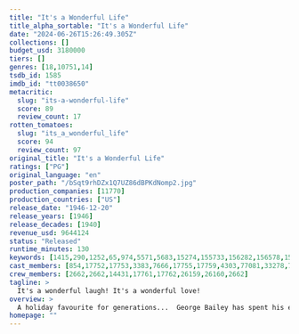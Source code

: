 ```yaml
---
title: "It's a Wonderful Life"
title_alpha_sortable: "It's a Wonderful Life"
date: "2024-06-26T15:26:49.305Z"
collections: []
budget_usd: 3180000
tiers: []
genres: [18,10751,14]
tsdb_id: 1585
imdb_id: "tt0038650"
metacritic:
  slug: "its-a-wonderful-life"
  score: 89
  review_count: 17
rotten_tomatoes:
  slug: "its_a_wonderful_life"
  score: 94
  review_count: 97
original_title: "It's a Wonderful Life"
ratings: ["PG"]
original_language: "en"
poster_path: "/bSqt9rhDZx1Q7UZ86dBPKdNomp2.jpg"
production_companies: [11770]
production_countries: ["US"]
release_date: "1946-12-20"
release_years: [1946]
release_decades: [1940]
revenue_usd: 9644124
status: "Released"
runtime_minutes: 130
keywords: [1415,290,1252,65,974,5571,5683,15274,155733,156282,156578,156597,171826,184559,196664,207317]
cast_members: [854,17752,17753,3383,7666,17755,17759,4303,77081,33278,78902,17754,17756,106584,1033185,41750,29579,120785,5738,83623,135356,198219,107678,941239]
crew_members: [2662,2662,14431,17761,17762,26159,26160,2662]
tagline: >
  It's a wonderful laugh! It's a wonderful love!
overview: >
  A holiday favourite for generations...  George Bailey has spent his entire life giving to the people of Bedford Falls.  All that prevents rich skinflint Mr. Potter from taking over the entire town is George's modest building and loan company.  But on Christmas Eve the business's $8,000 is lost and George's troubles begin.
homepage: ""
---
```


